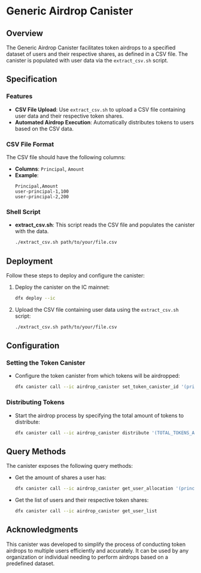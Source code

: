 # Generic Airdrop Canister

## Overview

The Generic Airdrop Canister facilitates token airdrops to a specified dataset of users and their respective shares, as defined in a CSV file. The canister is populated with user data via the `extract_csv.sh` script.

## Specification

### Features

- **CSV File Upload**: Use `extract_csv.sh` to upload a CSV file containing user data and their respective token shares.
- **Automated Airdrop Execution**: Automatically distributes tokens to users based on the CSV data.

### CSV File Format

The CSV file should have the following columns:

- **Columns**: `Principal`, `Amount`
- **Example**:
  ```csv
  Principal,Amount
  user-principal-1,100
  user-principal-2,200
  ```

### Shell Script

- **extract_csv.sh**: This script reads the CSV file and populates the canister with the data.
    ```sh
    ./extract_csv.sh path/to/your/file.csv
    ```

## Deployment

Follow these steps to deploy and configure the canister:

1. Deploy the canister on the IC mainnet:
    ```sh
    dfx deploy --ic
    ```
2. Upload the CSV file containing user data using the `extract_csv.sh` script:
    ```sh
    ./extract_csv.sh path/to/your/file.csv
    ```

## Configuration

### Setting the Token Canister

- Configure the token canister from which tokens will be airdropped:
    ```sh
    dfx canister call --ic airdrop_canister set_token_canister_id '(principal "TOKEN_CANISTER_ID")'
    ```

### Distributing Tokens

- Start the airdrop process by specifying the total amount of tokens to distribute:
    ```sh
    dfx canister call --ic airdrop_canister distribute '(TOTAL_TOKENS_AMOUNT)'
    ```

## Query Methods

The canister exposes the following query methods:

- Get the amount of shares a user has:
    ```sh
    dfx canister call --ic airdrop_canister get_user_allocation '(principal "USER_PRINCIPAL_ID")'
    ```
- Get the list of users and their respective token shares:
    ```sh
    dfx canister call --ic airdrop_canister get_user_list
    ```

## Acknowledgments

This canister was developed to simplify the process of conducting token airdrops to multiple users efficiently and accurately. It can be used by any organization or individual needing to perform airdrops based on a predefined dataset.